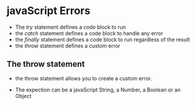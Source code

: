 # javaScript Errors

- The *try* statement defines a code block to run
- the *catch* statement defines a code block to handle any error
- the *finally* statement defines a code block to run regardless of the result
- the *throw* statement defines a custom error

## The throw statement 

- the throw statement allows you to create a custom error.

- The expection can be a javaScript String, a Number, a Boolean or an Object